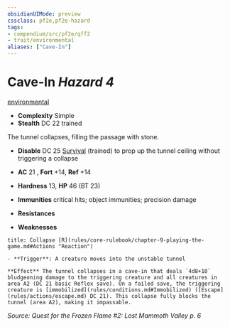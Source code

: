 ```yaml
---
obsidianUIMode: preview
cssclass: pf2e,pf2e-hazard
tags:
- compendium/src/pf2e/qff2
- trait/environmental
aliases: ["Cave-In"]
---
```

# Cave-In *Hazard 4*  
[environmental](rules/traits/environmental.md "Environmental Hazard Trait")  

- **Complexity** Simple
- **Stealth** DC 22 trained  

The tunnel collapses, filling the passage with stone.

- **Disable** DC 25 [Survival](compendium/skills.md#Survival) (trained) to prop up the tunnel ceiling without triggering a collapse  

- **AC** 21 , **Fort** +14, **Ref** +14
- **Hardness** 13, **HP** 46 (BT 23)
- **Immunities** critical hits; object immunities; precision damage
- **Resistances** 
- **Weaknesses** 
     
```ad-embed-ability
title: Collapse [R](rules/core-rulebook/chapter-9-playing-the-game.md#Actions "Reaction")

- **Trigger**: A creature moves into the unstable tunnel

**Effect** The tunnel collapses in a cave-in that deals `4d8+10` bludgeoning damage to the triggering creature and all creatures in area A2 (DC 21 basic Reflex save). On a failed save, the triggering creature is [immobilized](rules/conditions.md#Immobilized) ([Escape](rules/actions/escape.md) DC 21). This collapse fully blocks the tunnel (area A2), making it impassable.
```

*Source: Quest for the Frozen Flame #2: Lost Mammoth Valley p. 6*